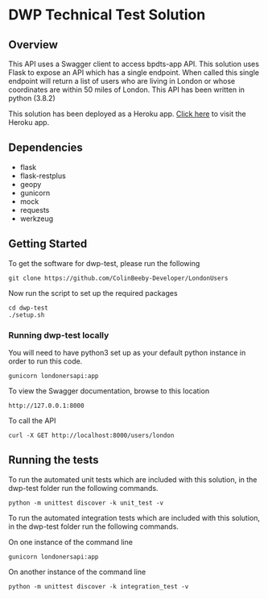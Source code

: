 # DWP Technical Test Solution

## Overview

This API uses a Swagger client to access bpdts-app API. This solution uses Flask to expose an API which has a single endpoint. When called this single endpoint will return a list of users who are living in London or whose coordinates are within 50 miles of London. This API has been written in python (3.8.2)

This solution has been deployed as a Heroku app. [Click here](https://londoners.herokuapp.com) to visit the Heroku app.

## Dependencies

* flask
* flask-restplus
* geopy
* gunicorn
* mock
* requests
* werkzeug


## Getting Started

To get the software for dwp-test, please run the following

```
git clone https://github.com/ColinBeeby-Developer/LondonUsers
```

Now run the script to set up the required packages

```
cd dwp-test
./setup.sh
```

### Running dwp-test locally

You will need to have python3 set up as your default python instance in order to run this code.

```
gunicorn londonersapi:app
```

To view the Swagger documentation, browse to this location

```
http://127.0.0.1:8000
```

To call the API

```
curl -X GET http://localhost:8000/users/london
```

## Running the tests

To run the automated unit tests which are included with this solution, in the dwp-test folder run the following commands.

```
python -m unittest discover -k unit_test -v
```

To run the automated integration tests which are included with this solution, in the dwp-test folder run the following commands.

On one instance of the command line 

```
gunicorn londonersapi:app
```
On another instance of the command line

```
python -m unittest discover -k integration_test -v
```
